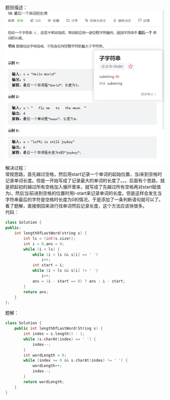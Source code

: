 题目描述：  
![image](/basical/string/image/image29.png)  
解决过程：  
常规思路，首先越过空格，然后用start记录一个单词的起始位置，当i来到空格时记录单词长度。但是一开始写成了记录最大的单词的长度了。。。后面有个思路，就是把起初的越过所有空格加入循环里来，就写成了先越过所有空格再对start赋值为i，然后当i前进到空格的位置时用i-start来记录单词的长度。但是这样会发生当字符串最后的字符是空格时长度为0的情况，于是添加了一条判断语句就可以了。  
看了题解，直接倒回来进行找单词然后记录长度，这个方法应该快很多。  
代码：  
```cpp
class Solution {
public:
    int lengthOfLastWord(string s) {
        int ls = (int)s.size();
        int i = 0,ans = 0;
        while (i < ls) {
            while (i < ls && s[i] == ' ')
                i++;
            int start = i;
            while (i < ls && s[i] != ' ')
                i++;
            ans = (i - start == 0) ? ans : i - start;
        }
        return ans;
    }
};
```  
题解：  
```cpp
class Solution {
    public int lengthOfLastWord(String s) {
        int index = s.length() - 1;
        while (s.charAt(index) == ' ') {
            index--;
        }
        int wordLength = 0;
        while (index >= 0 && s.charAt(index) != ' ') {
            wordLength++;
            index--;
        }
        return wordLength;
    }
}
```